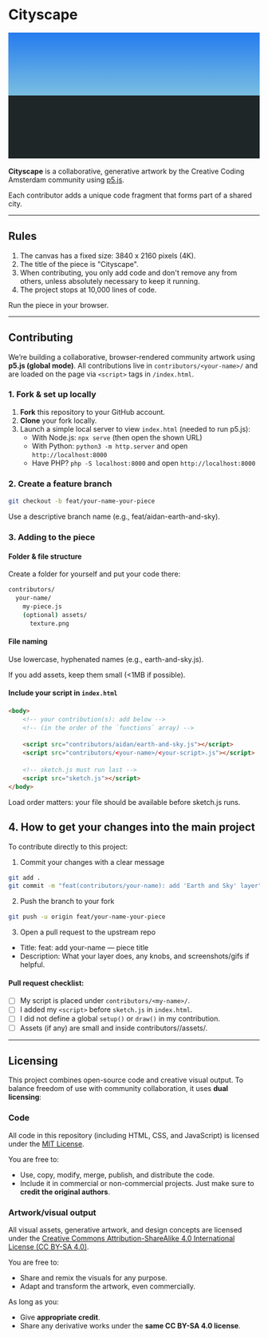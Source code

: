 # Cityscape

![Cityscape render](./render-resized.png)

**Cityscape** is a collaborative, generative artwork by the Creative Coding Amsterdam community using [p5.js](https://p5js.org/).

Each contributor adds a unique code fragment that forms part of a shared city.

---

## Rules

1. The canvas has a fixed size: 3840 x 2160 pixels (4K).
2. The title of the piece is "Cityscape".
3. When contributing, you only add code and don't remove any from others, unless absolutely necessary to keep it running.
4. The project stops at 10,000 lines of code.

Run the piece in your browser.

---

## Contributing

We’re building a collaborative, browser-rendered community artwork using **p5.js (global mode)**.
All contributions live in `contributors/<your-name>/` and are loaded on the page via `<script>` tags in `/index.html`.

### 1. Fork & set up locally

1. **Fork** this repository to your GitHub account.
2. **Clone** your fork locally.
3. Launch a simple local server to view `index.html` (needed to run p5.js):
    - With Node.js: `npx serve` (then open the shown URL)
    - With Python: `python3 -m http.server` and open `http://localhost:8000`
    - Have PHP? `php -S localhost:8000` and open `http://localhost:8000`

### 2. Create a feature branch

```bash
git checkout -b feat/your-name-your-piece
```

Use a descriptive branch name (e.g., feat/aidan-earth-and-sky).

### 3. Adding to the piece

#### Folder & file structure

Create a folder for yourself and put your code there:

```bash
contributors/
  your-name/
    my-piece.js
    (optional) assets/
      texture.png
```

#### File naming

Use lowercase, hyphenated names (e.g., earth-and-sky.js).

If you add assets, keep them small (<1MB if possible).

#### Include your script in `index.html`

```html
<body>
	<!-- your contribution(s): add below -->
	<!-- (in the order of the `functions` array) -->

	<script src="contributors/aidan/earth-and-sky.js"></script>
	<script src="contributors/<your-name>/<your-script>.js"></script>

	<!-- sketch.js must run last -->
	<script src="sketch.js"></script>
</body>
```

Load order matters: your file should be available before sketch.js runs.

## 4. How to get your changes into the main project

To contribute directly to this project:

1. Commit your changes with a clear message

```bash
git add .
git commit -m "feat(contributors/your-name): add 'Earth and Sky' layer"
```

2. Push the branch to your fork

```bash
git push -u origin feat/your-name-your-piece
```

3. Open a pull request to the upstream repo

-   Title: feat: add your-name — piece title
-   Description: What your layer does, any knobs, and screenshots/gifs if helpful.

#### Pull request checklist:

-   [ ] My script is placed under `contributors/<my-name>/`.
-   [ ] I added my `<script>` before `sketch.js` in `index.html`.
-   [ ] I did not define a global `setup()` or `draw()` in my contribution.
-   [ ] Assets (if any) are small and inside contributors/<my-name>/assets/.

---

## Licensing

This project combines open-source code and creative visual output.
To balance freedom of use with community collaboration, it uses **dual licensing**:

### Code

All code in this repository (including HTML, CSS, and JavaScript) is licensed under the [MIT License](./LICENSE).

You are free to:

-   Use, copy, modify, merge, publish, and distribute the code.
-   Include it in commercial or non-commercial projects.
    Just make sure to **credit the original authors**.

### Artwork/visual output

All visual assets, generative artwork, and design concepts are licensed under the [Creative Commons Attribution-ShareAlike 4.0 International License (CC BY-SA 4.0)](https://creativecommons.org/licenses/by-sa/4.0/).

You are free to:

-   Share and remix the visuals for any purpose.
-   Adapt and transform the artwork, even commercially.

As long as you:

-   Give **appropriate credit**.
-   Share any derivative works under the **same CC BY-SA 4.0 license**.

```

```
